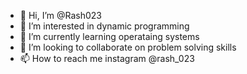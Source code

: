 - 👋 Hi, I’m @Rash023
- 👀 I’m interested in dynamic programming
- 🌱 I’m currently learning operataing systems
- 💞️ I’m looking to collaborate on problem solving skills
- 📫 How to reach me instagram @rash_023

<!---
Rash023/Rash023 is a ✨ special ✨ repository because its `README.md` (this file) appears on your GitHub profile.
You can click the Preview link to take a look at your changes.
--->
